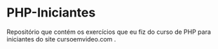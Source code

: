 # PHP-Iniciantes
Repositório que contém os exercícios que eu fiz do curso de PHP para iniciantes do site cursoemvideo.com .
